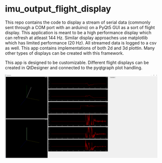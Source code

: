 # imu_output_flight_display
This repo contains the code to display a stream of serial data (commonly sent through a COM port with an arduino) on a PyQt5 GUI as a sort of flight display. This application is meant to be a high performance display which can refresh at atleast 144 Hz. Similar display approaches use matplotlib which has limited performance (20 Hz). All streamed data is logged to a csv as well. This app contains implementations of both 2d and 3d plottin. Many other types of displays can be created with this framework. 

This app is designed to be customizable. Different flight displays can be created in QtDesigner and connected to the pyqtgraph plot handling. 

![flight display](/pictures/20221113-Flight_Display.png?raw=true "Title")
